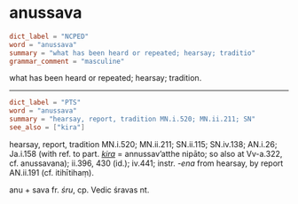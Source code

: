 # anussava

``` toml
dict_label = "NCPED"
word = "anussava"
summary = "what has been heard or repeated; hearsay; traditio"
grammar_comment = "masculine"
```

what has been heard or repeated; hearsay; tradition.

--------------------

``` toml
dict_label = "PTS"
word = "anussava"
summary = "hearsay, report, tradition MN.i.520; MN.ii.211; SN"
see_also = ["kira"]
```

hearsay, report, tradition MN.i.520; MN.ii.211; SN.ii.115; SN.iv.138; AN.i.26; Ja.i.158 (with ref. to part. *[kira](kira.md)* = annussav’atthe nipāto; so also at Vv\-a.322, cf. anussavana); ii.396, 430 (id.); iv.441; instr. *\-ena* from hearsay, by report AN.ii.191 (cf. itihītihaṃ).

anu \+ sava fr. *śru*, cp. Vedic śravas nt.

